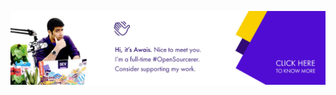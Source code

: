 [![Sponsor Awais](https://raw.githubusercontent.com/ahmadawais/stuff/master/sponsor/sponsor.jpg)][s]

[s]: https://github.com/AhmadAwais/sponsor
